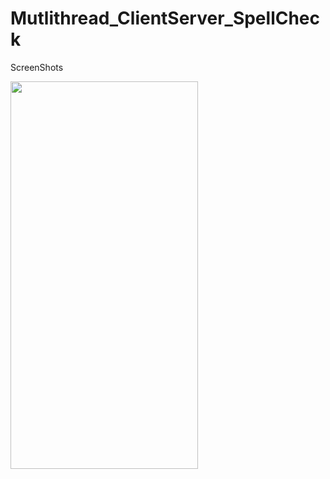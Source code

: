 # Mutlithread_ClientServer_SpellCheck

ScreenShots

<img src="https://user-images.githubusercontent.com/55966083/118167786-b0839800-b3ec-11eb-8137-1a2b77d54305.jpg" width="300" height="620">

